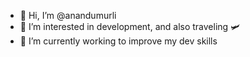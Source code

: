 - 👋 Hi, I’m @anandumurli
- 👀 I’m interested in development, and also traveling 🛩
- 🌱 I’m currently working to improve my dev skills

